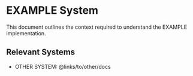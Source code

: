 # EXAMPLE System

This document outlines the context required to understand the EXAMPLE implementation.

## Relevant Systems

- OTHER SYSTEM: @links/to/other/docs
